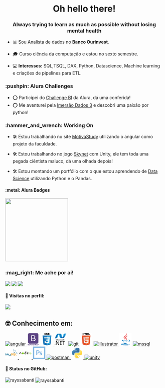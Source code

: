 <h1 align="center">Oh hello there!</h1>
<h3 align="center">Always trying to learn as much as possible without losing mental health</h3>

- :bar_chart: Sou Analista de dados no **Banco Ourinvest**.

- :mortar_board: Curso ciência da computação e estou no sexto semestre.

- :computer: **Interesses:** SQL,TSQL, DAX, Python, Datascience, Machine learning e criações de pipelines para ETL. 
<h3 align="left"> :pushpin: Alura Challenges </h3>

- :o: Participei do [Challenge BI](https://github.com/rayssabanti/Alura-Challenge-BI) da Alura, dá uma conferida!
- :o: Me aventurei pela [Imersão Dados 3](https://github.com/rayssabanti/imersaoDados3) e descobri uma paixão por python!


<h3 align="left">:hammer_and_wrench:		Working On </h3>

- :hammer_and_wrench: Estou trabalhando no site [MotivaStudy](https://github.com/lucasancelmodias/motivastudy) utilizando o angular como projeto da faculdade.

- :hammer_and_wrench: Estou trabalhando no jogo [Skynet](https://github.com/lucasancelmodias/skynet) com Unity, ele tem toda uma pegada ciêntista maluco, dá uma olhada depois!

- :hammer_and_wrench: Estou montando um portfólio com o que estou aprendendo de [Data Science](https://github.com/rayssabanti/Alura-DataScience) utilizando Python e o Pandas. 


<h4 align="left"> :metal: Alura Badges </h3>
<img src="https://i.imgur.com/aoYkCsr.png" width="200" height="200"/> 

<h3 align="left">:mag_right:		Me ache por ai!</h3>

  <a href="https://www.instagram.com/raybanti/" target="_blank"><img src="https://img.shields.io/badge/-Instagram-%23E4405F?style=for-the-badge&logo=instagram&logoColor=white" target="_blank"></a>
  <a href="https://www.linkedin.com/in/rayssabanti/" target="_blank"><img src="https://img.shields.io/badge/-LinkedIn-%230077B5?style=for-the-badge&logo=linkedin&logoColor=white" target="_blank"></a> 
    <a href="mailto:rayssabanti@hotmail.com">
        <img src="https://img.shields.io/badge/gmail-D14836?&style=for-the-badge&logo=gmail&logoColor=white&link=mailto:rayssabanti@hotmail.com">
    </a>

#### :vulcan_salute:	Visitas no perfil:
 <img alingn="left" src="https://profile-counter.glitch.me/rayssabanti/count.svg" />

## :nerd_face:		Conhecimento em:
<p align="left"> <a href="https://angular.io" target="_blank"> <img src="https://angular.io/assets/images/logos/angular/angular.svg" alt="angular" width="40" height="40"/> </a> <a href="https://www.arduino.cc/" target="_blank">   <img src="https://raw.githubusercontent.com/devicons/devicon/master/icons/bootstrap/bootstrap-plain-wordmark.svg" alt="bootstrap" width="40" height="40"/> </a> <a href="https://www.w3schools.com/cs/" target="_blank">  <a href="https://www.w3schools.com/css/" target="_blank"> <img src="https://raw.githubusercontent.com/devicons/devicon/master/icons/css3/css3-original-wordmark.svg" alt="css3" width="40" height="40"/> </a> <a href="https://dotnet.microsoft.com/" target="_blank"> <img src="https://raw.githubusercontent.com/devicons/devicon/master/icons/dot-net/dot-net-original-wordmark.svg" alt="dotnet" width="40" height="40"/> </a> <a href="https://git-scm.com/" target="_blank"> <img src="https://www.vectorlogo.zone/logos/git-scm/git-scm-icon.svg" alt="git" width="40" height="40"/> </a> <a href="https://www.w3.org/html/" target="_blank"> <img src="https://raw.githubusercontent.com/devicons/devicon/master/icons/html5/html5-original-wordmark.svg" alt="html5" width="40" height="40"/> </a> <a href="https://www.adobe.com/in/products/illustrator.html" target="_blank"> <img src="https://www.vectorlogo.zone/logos/adobe_illustrator/adobe_illustrator-icon.svg" alt="illustrator" width="40" height="40"/> </a> <a href="https://www.java.com" target="_blank"> <img src="https://raw.githubusercontent.com/devicons/devicon/master/icons/java/java-original.svg" alt="java" width="40" height="40"/> </a><a href="https://www.microsoft.com/en-us/sql-server" target="_blank"> <img src="https://www.svgrepo.com/show/303229/microsoft-sql-server-logo.svg" alt="mssql" width="40" height="40"/> </a> <a href="https://www.mysql.com/" target="_blank"> <img src="https://raw.githubusercontent.com/devicons/devicon/master/icons/mysql/mysql-original-wordmark.svg" alt="mysql" width="40" height="40"/> </a> <a href="https://nodejs.org" target="_blank"> <img src="https://raw.githubusercontent.com/devicons/devicon/master/icons/nodejs/nodejs-original-wordmark.svg" alt="nodejs" width="40" height="40"/> </a> <a href="https://www.photoshop.com/en" target="_blank"> <img src="https://raw.githubusercontent.com/devicons/devicon/master/icons/photoshop/photoshop-line.svg" alt="photoshop" width="40" height="40"/> </a> <a href="https://postman.com" target="_blank"> <img src="https://www.vectorlogo.zone/logos/getpostman/getpostman-icon.svg" alt="postman" width="40" height="40"/> </a> <a href="https://www.python.org" target="_blank"> <img src="https://raw.githubusercontent.com/devicons/devicon/master/icons/python/python-original.svg" alt="python" width="40" height="40"/> </a> <a href="https://unity.com/" target="_blank"> <img src="https://www.vectorlogo.zone/logos/unity3d/unity3d-icon.svg" alt="unity" width="40" height="40"/> </a> </p>


#### :purple_heart:	Status no GitHub:
<p><img align="left" src="https://github-readme-stats.vercel.app/api/top-langs?username=rayssabanti&show_icons=true&locale=en&layout=compact" alt="rayssabanti" /></p>
<p>&nbsp;<img align="center" src="https://github-readme-stats.vercel.app/api?username=rayssabanti&show_icons=true&locale=en" alt="rayssabanti" /></p>


